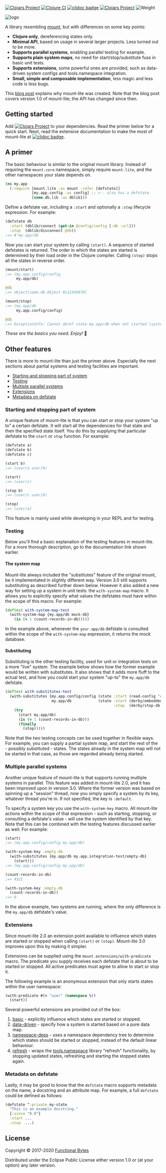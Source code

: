 [![Clojars Project](https://img.shields.io/clojars/v/functionalbytes/mount-lite.svg)](https://clojars.org/functionalbytes/mount-lite)
[![Clojure CI](https://github.com/aroemers/mount-lite/workflows/Clojure%20CI/badge.svg?branch=3.x)](https://github.com/aroemers/mount-lite/actions?query=workflow%3A%22Clojure+CI%22)
[![cljdoc badge](https://cljdoc.org/badge/functionalbytes/mount-lite)](https://cljdoc.org/d/functionalbytes/mount-lite/CURRENT)
[![Clojars Project](https://img.shields.io/clojars/dt/functionalbytes/mount-lite?color=blue)](https://clojars.org/functionalbytes/mount-lite)
![Weight](https://img.shields.io/badge/weight-lite-brightgreen)

![logo](doc/logo.png)

A library resembling [mount](https://github.com/tolitius/mount), but with differences on some key points:

* **Clojure only**, dereferencing states only.
* **Minimal API**, based on usage in several larger projects. Less turned out to be more.
* **Supports parallel systems**, enabling parallel testing for example.
* **Supports plain system maps**, no need for start/stop/substitute fuss in basic unit tests.
* **Supports extensions**, some powerful ones are provided, such as data-driven system configs and tools.namespace integration.
* **Small, simple and composable implementation**, less magic and less code is less bugs.

This [blog post](https://functionalbytes.nl/clojure/mount/mount-lite/2016/02/11/mount-lite.html) explains why mount-lite was created.
Note that the blog post covers version 1.0 of mount-lite; the API has changed since then.

## Getting started

Add [![Clojars Project](https://img.shields.io/clojars/v/functionalbytes/mount-lite.svg)](https://clojars.org/functionalbytes/mount-lite) to your dependencies.
Read the primer below for a quick start.
Next, read the extensive documentation to make the most of mount-lite at [![cljdoc badge](https://cljdoc.org/badge/functionalbytes/mount-lite)](https://cljdoc.org/d/functionalbytes/mount-lite/CURRENT).


## A primer

The basic behaviour is similar to the original mount library.
Instead of requiring the `mount.core` namespace, simply require `mount.lite`, and the other namespaces your state depends on.

```clj
(ns my.app
  (:require [mount.lite :as mount :refer [defstate]]
            [my.app.config :as config] ;; <-- also has a defstate.
            [some.db.lib :as dblib]))
```

Define a defstate var, including a `:start` and optionally a `:stop` lifecycle expression.
For example:

```clj
(defstate db
  :start (dblib/connect (get-in @config/config [:db :url]))
  :stop  (dblib/disconnect @db))
;=> #'my.app/db
```

Now you can start your system by calling `(start)`.
A sequence of started defstates is returned.
The order in which the states are started is determined by their load order in the Clojure compiler.
Calling `(stop)` stops all the states in reverse order.

```clj
(mount/start)
;=> (my.app.config/config
     my.app/db)

@db
;=> object[some.db.Object 0x12345678]

(mount/stop)
;=> (my.app/db
     my.app.config/config)

@db
;=> ExceptionInfo: Cannot deref state my.app/db when not started (system :default)
```

*These are the basics you need. Enjoy!* 🚀


## Other features

There is more to mount-lite than just the primer above.
Especially the next sections about partial systems and testing facilities are important.

- [Starting and stopping part of system](#starting-and-stopping-part-of-system)
- [Testing](#testing)
- [Multiple parallel systems](#multiple-parallel-systems)
- [Extensions](#extensions)
- [Metadata on defstate](#metadata-on-defstate)

### Starting and stopping part of system

A unique feature of mount-lite is that you can start or stop your system "up to" a certain defstate.
It will start all the dependencies for that state and then the specified state itself.
You do this by supplying that particular defstate to the `start` or `stop` function.
For example:

```clj
(defstate a)
(defstate b)
(defstate c)

(start b)
;=> (user/a user/b)

(start)
;=> (user/c)

(stop b)
;=> (user/c user/b)

(stop)
;=> (user/a)
```

This feature is mainly used while developing in your REPL and for testing.


### Testing

Below you'll find a basic explanation of the testing features in mount-lite.
For a more thorough description, go to the documentation link shown earlier.

#### The system map

Mount-lite always included the "substitutes" feature of the original mount, be it implementated in slightly different way.
Version 3.0 still supports substituting as described further down below.
However it also added a new way for setting up a system in unit tests: the `with-system-map` macro.
It allows you to explicitly specify what values the defstates must have within the scope of this macro.
For example:

```clj
(deftest with-system-map-test
  (with-system-map {my.app/db mock-db}
    (is (= 1 (count-records-in-db)))))
```

In the example above, whenever the `your.app/db` defstate is consulted within the scope of the `with-system-map` expression, it returns the mock database.

#### Substituting

Substituting is the other testing facility, used for unit or integration tests on a more "live" system.
The example below shows how the former example would be written with substitutes.
It also shows that it adds more fluff to the actual test, and how you could start your system "up-to" the `my.app/db` defstate.

```clj
(deftest with-substitutes-test
  (with-substitutes {my.app.config/config (state :start (read-config "config.test.edn"))
                     my.app/db            (state :start (derby/embedded-db)
                                                 :stop  (derby/stop-db @my.app/db))}
    (try
      (start my.app/db)
      (is (= 1 (count-records-in-db)))
      (finally
        (stop)))))
```

Note that the two testing concepts can be used together in flexible ways.
For example, you can supply a partial system map, and start the rest of the - possibly substituted - states.
The states already in the system map will not be started in that case, as those are regarded already being started.

### Multiple parallel systems

Another unique feature of mount-lite is that supports running multiple systems in parallel.
This feature was added in mount-lite 2.0, and it has been improved upon in version 3.0.
Where the former version was based on spinning up a "session" thread, now you simply specify a system by its key, whatever thread you're in.
If not specified, the key is `:default`.

To specify a system key you use the `with-system-key` macro.
All mount-lite actions within the scope of that expression - such as starting, stopping, or consulting a defstate's value - will use the system identified by that key.
Note that this can be combined with the testing features discussed earlier as well.
For example:

```clj
(start)
;=> (my.app.config/config my.app/db)

(with-system-key :empty-db
  (with-substitutes {my.app/db my.app.integration-test/empty-db}
    (start)))
;=> (my.app.config/config my.app/db)

(count-records-in-db)
;=> 4321

(with-system-key :empty-db
  (count-records-in-db))
;=> 0
```

In the above example, two systems are running, where the only difference is the `my.app/db` defstate's value.

### Extensions

Since mount-lite 2.0 an extension point available to influence which states are started or stopped when calling `(start)` or `(stop)`.
Mount-lite 3.0 improves upon this by making it simpler.

Extensions can be supplied using the `mount.extensions/with-predicate` macro.
The predicate you supply receives each defstate that is about to be started or stopped.
All active predicates must agree to allow to start or stop it.

The following example is an anonymous extension that only starts states within the user namespace:

```clj
(with-predicate #(= "user" (namespace %))
  (start))
```

Several powerful extensions are provided out of the box:

1. [basic](https://cljdoc.org/d/functionalbytes/mount-lite/CURRENT/api/mount.extensions.basic) - explicitly influence which states are started or stopped.
2. [data-driven](https://cljdoc.org/d/functionalbytes/mount-lite/CURRENT/api/mount.extensions.data-driven) - specify how a system is started based on a pure data map.
3. [namespace-deps](https://cljdoc.org/d/functionalbytes/mount-lite/CURRENT/api/mount.extensions.namespace-deps) - uses a namespace dependency tree to determine which states should be started or stopped, instead of the default linear behaviour.
4. [refresh](https://cljdoc.org/d/functionalbytes/mount-lite/CURRENT/api/mount.extensions.refresh) - wraps the [tools.namespace](https://github.com/clojure/tools.namespace) library "refresh" functionality, by stopping updated states, refreshing and starting the stopped states again.


### Metadata on defstate

Lastly, it may be good to know that the `defstate` macro supports metadata on the name, a docstring and an attribute map.
For example, a full `defstate` could be defined as follows:

```clj
(defstate ^:private my-state
  "This is an example docstring."
  {:since "0.9"}
  :start ...
  :stop  ...)
```

## License

Copyright © 2017-2020 [Functional Bytes](https://functionalbytes.nl)

Distributed under the Eclipse Public License either version 1.0 or (at your option) any later version.
